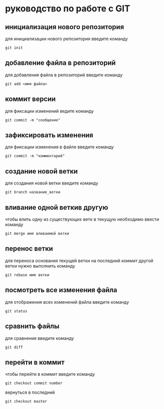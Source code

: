 # руководство по работе с GIT

## инициализация нового репозитория

для инициализации нового репозитория введите команду
```
git init
```

## добавление файла в репозиторий

для добавления файла в репозиторий введите команду
```
git add <имя файла>
```
## коммит версии

для фиксации изменений ведите команду 
```
git commit -m "сообщение"
```
## зафиксировать изменения

для фиксации изменения в файле введите команду 
```
git commit -m "комментарий"
```
## создание новой ветки

для создания новой ветки введите команду
``` 
git branch название_ветки
```
## вливание одной веткив другую

чтобы влить одну из существующих ветк  в текущую необходимо ввести команду
```
git merge имя вливаемой ветки
```
## перенос ветки

для переноса основания текущей ветки на последний коммит другой ветки нужно выполнить команду
```
git rebase имя ветки
```
## посмотреть все изменения файла

для отображения всех изменений файла введите команду
```
git status
```
## сравнить файлы 
для сравнения введите команду
```
git diff
```
## перейти в коммит
чтобы перейти в коммит введите команду
```
git checkout commit number
```
вернуться в последний
```
git checkout master
```
